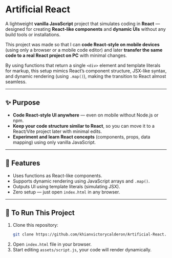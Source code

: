 # Artificial React

A lightweight **vanilla JavaScript** project that simulates coding in **React** — designed for creating **React-like components** and **dynamic UIs** without any build tools or installations.

This project was made so that I can **code React-style on mobile devices** (using only a browser or a mobile code editor) and later **transfer the same code to a real React project on PC** with minimal changes.

By using functions that return a single `<div>` element and template literals for markup, this setup mimics React’s component structure, JSX-like syntax, and dynamic rendering (using `.map()`), making the transition to React almost seamless.

---

## ✨ Purpose

- **Code React-style UI anywhere** — even on mobile without Node.js or npm.
- **Keep your code structure similar to React**, so you can move it to a React/Vite project later with minimal edits.
- **Experiment and learn React concepts** (components, props, data mapping) using only vanilla JavaScript.

---

## 🧩 Features

- Uses functions as React-like components.
- Supports dynamic rendering using JavaScript arrays and `.map()`.
- Outputs UI using template literals (simulating JSX).
- Zero setup — just open `index.html` in any browser.

---

## 🚀 To Run This Project

1. Clone this repository:
   ```bash
   git clone https://github.com/khianvictorycalderon/Artificial-React.git
2. Open `index.html` file in your browser.
3. Start editing `assets/script.js`, your code will render dynamically.
